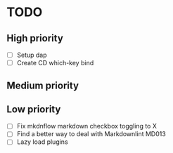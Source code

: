 # TODO

## High priority

- [ ] Setup dap
- [ ] Create CD which-key bind

## Medium priority

## Low priority

- [ ] Fix mkdnflow markdown checkbox toggling to X
- [ ] Find a better way to deal with Markdownlint MD013
- [ ] Lazy load plugins
